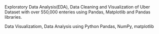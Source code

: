 
 Exploratory Data Analysis(EDA), Data Cleaning and Visualization of Uber Dataset with over 550,000 enteries using Pandas, Matplotlib and Pandas libraries.

Data Visualizatiom, Data Analysis using Python Pandas, NumPy, matplotlib
